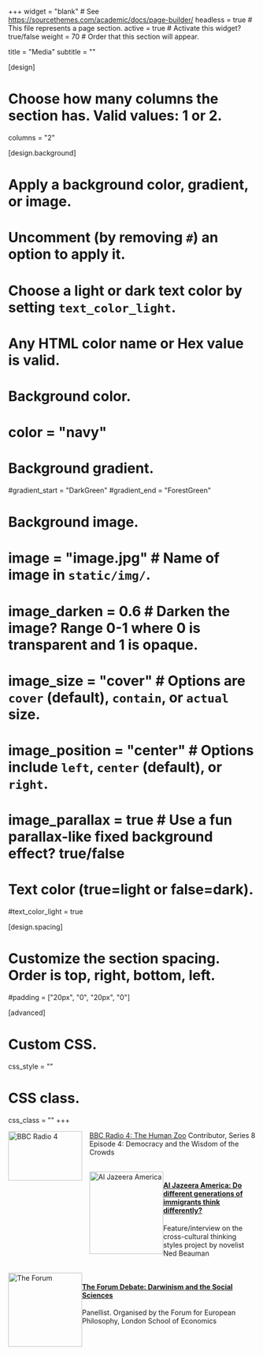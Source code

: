 +++
widget = "blank"  # See https://sourcethemes.com/academic/docs/page-builder/
headless = true  # This file represents a page section.
active = true  # Activate this widget? true/false
weight = 70  # Order that this section will appear.

title = "Media"
subtitle = ""

[design]
  # Choose how many columns the section has. Valid values: 1 or 2.
  columns = "2"

[design.background]
  # Apply a background color, gradient, or image.
  #   Uncomment (by removing `#`) an option to apply it.
  #   Choose a light or dark text color by setting `text_color_light`.
  #   Any HTML color name or Hex value is valid.

  # Background color.
  # color = "navy"
  
  # Background gradient.
  #gradient_start = "DarkGreen"
  #gradient_end = "ForestGreen"
  
  # Background image.
  # image = "image.jpg"  # Name of image in `static/img/`.
  # image_darken = 0.6  # Darken the image? Range 0-1 where 0 is transparent and 1 is opaque.
  # image_size = "cover"  #  Options are `cover` (default), `contain`, or `actual` size.
  # image_position = "center"  # Options include `left`, `center` (default), or `right`.
  # image_parallax = true  # Use a fun parallax-like fixed background effect? true/false
  
  # Text color (true=light or false=dark).
  #text_color_light = true

[design.spacing]
  # Customize the section spacing. Order is top, right, bottom, left.
  #padding = ["20px", "0", "20px", "0"]

[advanced]
 # Custom CSS. 
 css_style = ""
 
 # CSS class.
 css_class = ""
+++

<style>
img {
  float: left;
}
</style>

<p>
<a href="https://www.bbc.co.uk/programmes/b07jysds"><img src="/img/radio4.jpg" alt="BBC Radio 4" style="width:150px;height:100px;margin-right:15px;">
</a>

[BBC Radio 4: The Human Zoo](https://www.bbc.co.uk/programmes/b07jysds) Contributor, Series 8 Episode 4: Democracy and the Wisdom of the Crowds
</p>

<br>

<a href="http://america.aljazeera.com/articles/2016/2/24/do-different-generations-of-immigrants-think-differently.html">
  <img src="/img/Al_Jazeera_America_Logo.png" alt="Al Jazeera America" style="width:150px;height:167px;">
</a>

[<h4>Al Jazeera America: Do different generations of immigrants think differently?</h4>](http://america.aljazeera.com/articles/2016/2/24/do-different-generations-of-immigrants-think-differently.html)
Feature/interview on the cross-cultural thinking styles project by novelist Ned Beauman

<br>

<a href="https://blogs.lse.ac.uk/theforum/darwinismsocialsciences/">
  <img src="/img/theforum.jpg" alt="The Forum" style="width:150px;height:150px;">
</a>

[<h4>The Forum Debate: Darwinism and the Social Sciences</h4>](https://blogs.lse.ac.uk/theforum/darwinismsocialsciences/)
Panellist. Organised by the Forum for European Philosophy, London School of Economics

